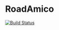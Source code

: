 # RoadAmico

[![Build Status](https://travis-ci.org/camman3d/RoadAmico.svg)](https://travis-ci.org/camman3d/RoadAmico)

